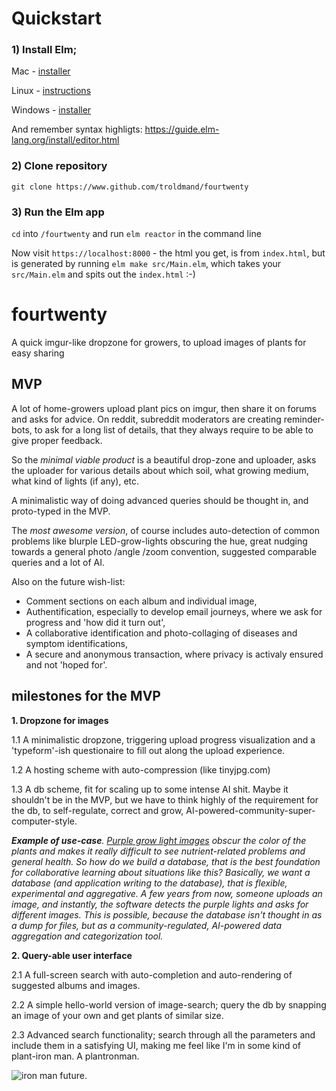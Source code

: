 

# Quickstart

### 1) Install Elm; 

Mac - [installer](https://github.com/elm/compiler/releases/download/0.19.1/installer-for-mac.pkg)

Linux - [instructions](https://github.com/elm/compiler/blob/master/installers/linux/README.md)

Windows - [installer](https://github.com/elm/compiler/releases/download/0.19.1/installer-for-windows.exe)

And remember syntax highligts: https://guide.elm-lang.org/install/editor.html 

### 2) Clone repository 
`git clone https://www.github.com/troldmand/fourtwenty`

### 3) Run the Elm app
`cd` into `/fourtwenty` and run `elm reactor` in the command line

Now visit `https://localhost:8000` - the html you get, is from `index.html`, but is generated by running `elm make src/Main.elm`, which takes your `src/Main.elm` and spits out the `index.html` :-)


# fourtwenty
A quick imgur-like dropzone for growers, to upload images of plants for easy sharing 

## MVP 
A lot of home-growers upload plant pics on imgur, then share it on forums and asks for advice. On reddit, subreddit moderators are creating reminder-bots, to ask for a long list of details, that they always require to be able to give proper feedback. 

So the _minimal viable product_ is a beautiful drop-zone and uploader, asks the uploader for various details about which soil, what growing medium, what kind of lights (if any), etc. 

A minimalistic way of doing advanced queries should be thought in, and proto-typed in the MVP. 

The _most awesome version_, of course includes auto-detection of common problems like blurple LED-grow-lights obscuring the hue, great nudging towards a general photo /angle /zoom convention, suggested comparable queries and a lot of AI. 

Also on the future wish-list:
- Comment sections on each album and individual image,
- Authentification, especially to develop email journeys, where we ask for progress and 'how did it turn out',
- A collaborative identification and photo-collaging of diseases and symptom identifications,
- A secure and anonymous transaction, where privacy is activaly ensured and not 'hoped for'. 

## milestones for the MVP
__1. Dropzone for images__

1.1 A minimalistic dropzone, triggering upload progress visualization and a 'typeform'-ish questionaire to fill out along the upload experience. 

1.2 A hosting scheme with auto-compression (like tinyjpg.com)

1.3 A db scheme, fit for scaling up to some intense AI shit. Maybe it shouldn't be in the MVP, but we have to think highly of the requirement for the db, to self-regulate, correct and grow, AI-powered-community-super-computer-style. 

___Example of use-case__. [Purple grow light images](https://www.google.com/search?q=purple++grow+light+led+images+of+plants&tbm=isch&ved=2ahUKEwjNtdnY_prpAhWOD-wKHd-2BVwQ2-cCegQIABAA&oq=purple++grow+light+led+images+of+plants&gs_lcp=CgNpbWcQA1CHGljgMmCmOGgDcAB4AIABWIgBvwqSAQIxOZgBAKABAaoBC2d3cy13aXotaW1n&sclient=img&ei=SHOwXs3xI46fsAff7ZbgBQ&bih=843&biw=1680) obscur the color of the plants and makes it really difficult to see nutrient-related problems and general health. So how do we build a database, that is the best foundation for collaborative learning about situations like this? Basically, we want a database (and application writing to the database), that is flexible, experimental and aggregative. A few years from now, someone uploads an image, and instantly, the software detects the purple lights and asks for different images. This is possible, because the database isn't thought in as a dump for files, but as a community-regulated, AI-powered data aggregation and categorization tool._

__2. Query-able user interface__

2.1 A full-screen search with auto-completion and auto-rendering of suggested albums and images. 

2.2 A simple hello-world version of image-search; query the db by snapping an image of your own and get plants of similar size. 

2.3 Advanced search functionality; search through all the parameters and include them in a satisfying UI, making me feel like I'm in some kind of plant-iron man. A plantronman. 

![iron man future](https://www.meme-arsenal.com/memes/623e2472f3bcd1a769c08842b00d4c5a.jpg). 
